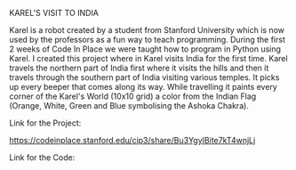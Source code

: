 KAREL'S VISIT TO INDIA

Karel is a robot created by a student from Stanford University which is now used by the professors as a fun way to teach programming. During the first 2 weeks of Code In Place 
we were taught how to program in Python using Karel. I created this project where in Karel visits India for the first time. Karel travels the northern part of India first
where it visits the hills and then it travels through the southern part of India visiting various temples. It picks up every beeper that comes along its way. While travelling
it paints every corner of the Karel's World (10x10 grid) a color from the Indian Flag (Orange, White, Green and Blue symbolising the Ashoka Chakra).

Link for the Project:

https://codeinplace.stanford.edu/cip3/share/Bu3YgyIBite7kT4wnjLj

Link for the Code:



